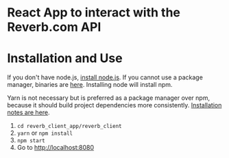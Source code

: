 # React App to interact with the Reverb.com API

# Installation and Use
If you don't have node.js, [install node.js](https://nodejs.org/en/download/package-manager/). If you cannot use a package manager, binaries are [here](https://nodejs.org/en/download/). Installing node will install npm. 

Yarn is not necessary but is preferred as a package manager over npm, because it should build project dependencies more consistently. [Installation notes are here](https://yarnpkg.com/en/docs/install).

1. `cd reverb_client_app/reverb_client` 
2. `yarn` or `npm install`
3. `npm start`
4. Go to [http://localhost:8080](http://localhost:8080)
